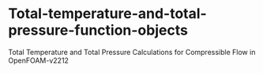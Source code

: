 # Total-temperature-and-total-pressure-function-objects
Total Temperature and Total Pressure Calculations for Compressible Flow in OpenFOAM-v2212
